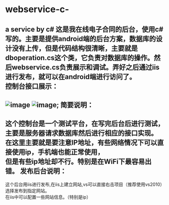 # webservice-c-
a service by c#
这是我在线电子合同的后台，使用c#写的。主要是提供android端的后台方案，数据库的设计没有上传，但是代码结构很清晰，主要就是dboperation.cs这个类，它负责对数据库的操作。然后webservice.cs负责展示和调试。弄好之后通过iis进行发布，就可以在android端进行访问了。   <br  />
控制台接口展示：
-----------------------------------
![image]("http://b228.photo.store.qq.com/psb?/V13onOga2qcUC7/b6lgR7kQNtBQ8iBfXFPHRxRzfakDmZFUKVGXDRvmST8!/c/dOQAAAAAAAAA&bo=VQBxAFUAcQADACU!")
![image]("http://b143.photo.store.qq.com/psb?/V13onOga2qcUC7/4SQilTrC3cACQFJfKhjii4qbvLKHzqlJuD50e7PhOCI!/c/dI8AAAAAAAAA&bo=VQBxAFUAcQADACU!");
简要说明：
-----------------------------------
这个控制台是一个测试平台，在写完后台后进行测试，主要是服务器请求数据库然后进行相应的接口实现。  <br  />  在这里主要就是要注意IP地址，有些网络情况下可以直接使用ip，手机端也能正常使用， <br  />
但是有些ip地址却不行。特别是在WiFi下最容易出错。
发布后台说明：
-----------------------------------
这个后台用iis进行发布,在iis上建立网站,vs可以直接右击项目（推荐使用vs2010）选择发布到指定网站。  <br/>在iis中可以配置一些网站信息。（特别是ip）

